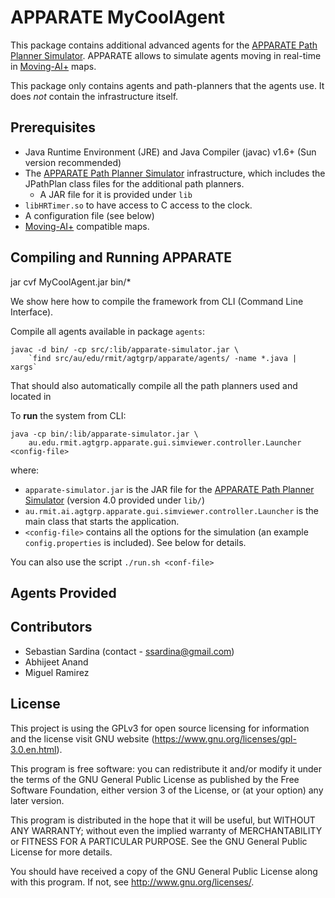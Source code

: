 #  APPARATE MyCoolAgent

This package contains additional advanced agents for the [APPARATE Path Planner Simulator](https://bitbucket.org/ssardina-research/apparate-simulator). APPARATE allows to simulate agents moving in real-time in [Moving-AI+](http://movingai.com/benchmarks/) maps. 

This package only contains agents and path-planners that the agents use. It does *not* contain the infrastructure itself.


## Prerequisites

* Java Runtime Environment (JRE) and Java Compiler (javac) v1.6+ (Sun version recommended)
* The [APPARATE Path Planner Simulator](https://bitbucket.org/ssardina-research/apparate-simulator) infrastructure, which includes the JPathPlan class files for the additional path planners.
    * A JAR file for it is provided under `lib`
* `libHRTimer.so` to have access to C access to the clock.
* A configuration file (see below)
* [Moving-AI+](http://movingai.com/benchmarks/) compatible maps.


## Compiling and Running APPARATE 

jar cvf MyCoolAgent.jar bin/*

    

We show here how to compile the framework from CLI (Command Line Interface). 

Compile all agents available in package `agents`:

```
javac -d bin/ -cp src/:lib/apparate-simulator.jar \
	`find src/au/edu/rmit/agtgrp/apparate/agents/ -name *.java | xargs`
```

That should also automatically compile all the path planners used and located in 

To **run** the system from CLI:

```
java -cp bin/:lib/apparate-simulator.jar \
    au.edu.rmit.agtgrp.apparate.gui.simviewer.controller.Launcher <config-file>
```

where:

* `apparate-simulator.jar` is the JAR file for the [APPARATE Path Planner Simulator](https://bitbucket.org/ssardina-research/apparate-simulator) (version 4.0 provided under `lib/`)
* `au.rmit.ai.agtgrp.apparate.gui.simviewer.controller.Launcher` is the main class that starts the application.
* `<config-file>` contains all the options for the simulation (an example `config.properties` is included). See below for details.

You can also use the script `./run.sh <conf-file>`

	
## Agents Provided



## Contributors

* Sebastian Sardina (contact - ssardina@gmail.com)
* Abhijeet Anand
* Miguel Ramirez

## License

This project is using the GPLv3 for open source licensing for information and the license visit GNU website (https://www.gnu.org/licenses/gpl-3.0.en.html).

This program is free software: you can redistribute it and/or modify it under the terms of the GNU General Public License as published by the Free Software Foundation, either version 3 of the License, or (at your option) any later version.

This program is distributed in the hope that it will be useful, but WITHOUT ANY WARRANTY; without even the implied warranty of
MERCHANTABILITY or FITNESS FOR A PARTICULAR PURPOSE.  See the GNU General Public License for more details.

You should have received a copy of the GNU General Public License along with this program.  If not, see <http://www.gnu.org/licenses/>.
